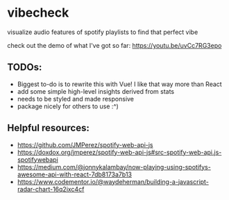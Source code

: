 # vibecheck
visualize audio features of spotify playlists to find that perfect vibe

check out the demo of what I've got so far: https://youtu.be/uvCc7RG3epo

## TODOs:
* Biggest to-do is to rewrite this with Vue! I like that way more than React
* add some simple high-level insights derived from stats
* needs to be styled and made responsive
* package nicely for others to use :^)

## Helpful resources:
* https://github.com/JMPerez/spotify-web-api-js
* https://doxdox.org/jmperez/spotify-web-api-js#src-spotify-web-api.js-spotifywebapi
* https://medium.com/@jonnykalambay/now-playing-using-spotifys-awesome-api-with-react-7db8173a7b13
* https://www.codementor.io/@waydeherman/building-a-javascript-radar-chart-16q2ixc4cf
